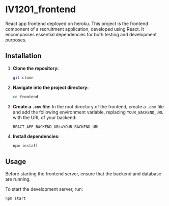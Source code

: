 # IV1201_frontend
React app frontend deployed on heroku.
This project is the frontend component of a recruitment application, developed using React. It encompasses essential dependencies for both testing and development purposes.

## Installation

1. **Clone the repository:**
    ```bash
    git clone
    ```

2. **Navigate into the project directory:**
    ```bash
    cd frontend
    ```

3. **Create a `.env` file:**
   In the root directory of the frontend, create a `.env` file and add the following environment variable, replacing `YOUR_BACKEND_URL` with the URL of your backend:

   ```dotenv
   REACT_APP_BACKEND_URL=YOUR_BACKEND_URL

4. **Install dependencies:**
    ```bash
    npm install
    ```

## Usage

Before starting the frontend server, ensure that the backend and database are running.

To start the development server, run:

```bash
npm start



